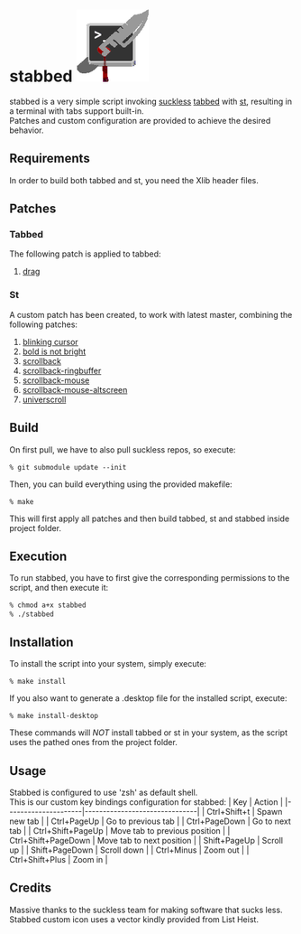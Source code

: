 # stabbed ![Screenshot](stabbed-icon.png)
stabbed is a very simple script invoking [suckless](https://suckless.org/) [tabbed](https://tools.suckless.org/tabbed/) with [st](https://st.suckless.org/),
resulting in a terminal with tabs support built-in.
<br>
Patches and custom configuration are provided to achieve the desired behavior.

## Requirements
In order to build both tabbed and st, you need the Xlib header files.

## Patches
### Tabbed
The following patch is applied to tabbed:
1. [drag](https://tools.suckless.org/tabbed/patches/drag/)

### St
A custom patch has been created, to work with latest master, combining the following patches:
1. [blinking cursor](https://st.suckless.org/patches/blinking_cursor/)
2. [bold is not bright](https://st.suckless.org/patches/bold-is-not-bright/)
3. [scrollback](https://st.suckless.org/patches/scrollback/)
3. [scrollback-ringbuffer](https://st.suckless.org/patches/scrollback/st-scrollback-ringbuffer-0.8.5.diff)
3. [scrollback-mouse](https://st.suckless.org/patches/scrollback/st-scrollback-mouse-20220127-2c5edf2.diff)
3. [scrollback-mouse-altscreen](https://st.suckless.org/patches/scrollback/st-scrollback-mouse-altscreen-20220127-2c5edf2.diff)
3. [universcroll](https://st.suckless.org/patches/universcroll/)

## Build
On first pull, we have to also pull suckless repos, so execute:
```
% git submodule update --init
```
Then, you can build everything using the provided makefile:
```
% make
```
This will first apply all patches and then build tabbed, st and stabbed inside project folder.

## Execution
To run stabbed, you have to first give the corresponding permissions to the script, and then execute it:
```
% chmod a+x stabbed
% ./stabbed
```

## Installation
To install the script into your system, simply execute:
```
% make install
```
If you also want to generate a .desktop file for the installed script, execute:
```
% make install-desktop
```
These commands will *NOT* install tabbed or st in your system, as the script uses the pathed ones from the project folder.

## Usage
Stabbed is configured to use 'zsh' as default shell.
<br>
This is our custom key bindings configuration for stabbed:
| Key                 | Action                        |
|---------------------|-------------------------------|
| Ctrl+Shift+t        | Spawn new tab                 |
| Ctrl+PageUp         | Go to previous tab            |
| Ctrl+PageDown       | Go to next tab                |
| Ctrl+Shift+PageUp   | Move tab to previous position |
| Ctrl+Shift+PageDown | Move tab to next position     |
| Shift+PageUp        | Scroll up                     |
| Shift+PageDown      | Scroll down                   |
| Ctrl+Minus          | Zoom out                      |
| Ctrl+Shift+Plus     | Zoom in                       |

## Credits
Massive thanks to the suckless team for making software that sucks less.
<br>
Stabbed custom icon uses a vector kindly provided from List Heist.
